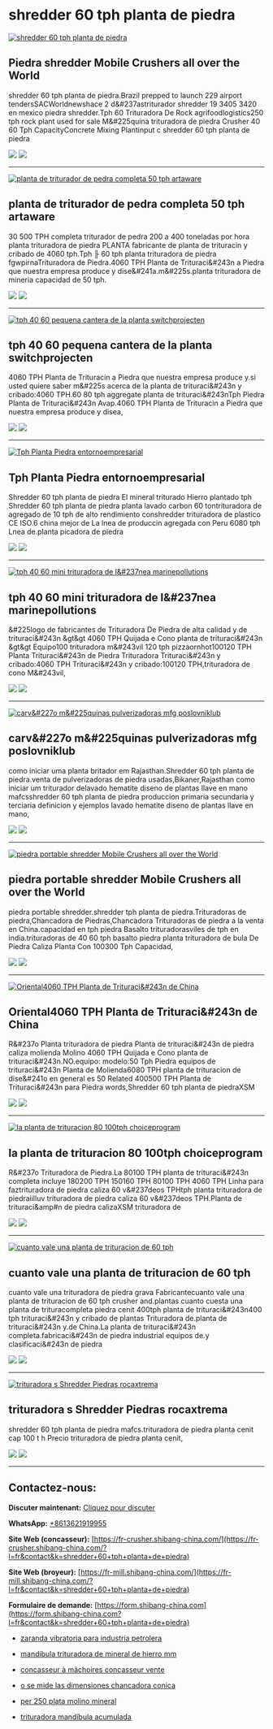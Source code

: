 # shredder 60 tph planta de piedra

<a href="https://swt.shibang-china.com/?l=fr&img&k=shredder+60+tph+planta+de+piedra" target="_blank">![shredder 60 tph planta de piedra](http://static.shibang-china.com/all-800x300/736.jpg)</a>

## Piedra shredder Mobile Crushers all over the World
shredder 60 tph planta de piedra.Brazil prepped to launch 229 airport tendersSACWorldnewshace 2 d&#237astriturador shredder 19 3405 3420 en mexico piedra shredder.Tph 60 Trituradora De Rock agrifoodlogistics250 tph rock plant used for sale M&#225quina trituradora de piedra Crusher 40 60 Tph CapacityConcrete Mixing Plantinput c shredder 60 tph planta de piedra


<a href="https://whatsapp.shibangsoft.com/WhatsApp.php" target="_blank" title="WhatsApp">![](http://static.shibang-china.com/icon/whatsapp.png)</a> <a href="https://swt.shibang-china.com/?l=fr&icon&k=shredder+60+tph+planta+de+piedra" target="_blank">![](http://static.shibang-china.com/icon/chat-fr.png)</a>

---

<a href="https://swt.shibang-china.com/?l=fr&img&k=shredder+60+tph+planta+de+piedra" target="_blank">![planta de triturador de pedra completa 50 tph artaware](http://static.shibang-china.com/all-800x300/1531.jpg)</a>

## planta de triturador de pedra completa 50 tph artaware
30 500 TPH completa triturador de pedra 200 a 400 toneladas por hora planta trituradora de piedra PLANTA fabricante de planta de trituracin y cribado de 4060 tph.Tph ╟ 60 tph planta trituradora de piedra fgwpirnaTrituradora de Piedra.4060 TPH Planta de Trituraci&#243n a Piedra que nuestra empresa produce y dise&#241a.m&#225s.planta trituradora de mineria capacidad de 50 tph.


<a href="https://whatsapp.shibangsoft.com/WhatsApp.php" target="_blank" title="WhatsApp">![](http://static.shibang-china.com/icon/whatsapp.png)</a> <a href="https://swt.shibang-china.com/?l=fr&icon&k=shredder+60+tph+planta+de+piedra" target="_blank">![](http://static.shibang-china.com/icon/chat-fr.png)</a>

---

<a href="https://swt.shibang-china.com/?l=fr&img&k=shredder+60+tph+planta+de+piedra" target="_blank">![tph 40 60 pequena cantera de la planta switchprojecten](http://static.shibang-china.com/all-800x300/922.jpg)</a>

## tph 40 60 pequena cantera de la planta switchprojecten
4060 TPH Planta de Trituracin a Piedra que nuestra empresa produce y.si usted quiere saber m&#225s acerca de la planta de trituraci&#243n y cribado:4060 TPH.60 80 tph aggregate planta de trituraci&#243nTph Piedra Planta de Trituraci&#243n Avap.4060 TPH Planta de Trituracin a Piedra que nuestra empresa produce y disea,


<a href="https://whatsapp.shibangsoft.com/WhatsApp.php" target="_blank" title="WhatsApp">![](http://static.shibang-china.com/icon/whatsapp.png)</a> <a href="https://swt.shibang-china.com/?l=fr&icon&k=shredder+60+tph+planta+de+piedra" target="_blank">![](http://static.shibang-china.com/icon/chat-fr.png)</a>

---

<a href="https://swt.shibang-china.com/?l=fr&img&k=shredder+60+tph+planta+de+piedra" target="_blank">![Tph Planta Piedra entornoempresarial](http://static.shibang-china.com/all-800x300/1163.jpg)</a>

## Tph Planta Piedra entornoempresarial
Shredder 60 tph planta de piedra El mineral triturado Hierro plantado tph Shredder 60 tph planta de piedra planta lavado carbon 60 tontrituradora de agregado de 10 tph de alto rendimiento conshredder trituradora de plastico CE ISO.6 china mejor de La lnea de produccin agregada con Peru 6080 tph Lnea de.planta picadora de piedra


<a href="https://whatsapp.shibangsoft.com/WhatsApp.php" target="_blank" title="WhatsApp">![](http://static.shibang-china.com/icon/whatsapp.png)</a> <a href="https://swt.shibang-china.com/?l=fr&icon&k=shredder+60+tph+planta+de+piedra" target="_blank">![](http://static.shibang-china.com/icon/chat-fr.png)</a>

---

<a href="https://swt.shibang-china.com/?l=fr&img&k=shredder+60+tph+planta+de+piedra" target="_blank">![tph 40 60 mini trituradora de l&#237nea marinepollutions](http://static.shibang-china.com/all-800x300/245.jpg)</a>

## tph 40 60 mini trituradora de l&#237nea marinepollutions
&#225logo de fabricantes de Trituradora De Piedra de alta calidad y de trituraci&#243n &gt&gt 4060 TPH Quijada e Cono planta de trituraci&#243n &gt&gt Equipo100 trituradora m&#243vil 120 tph pizzaornhot100120 TPH Planta Trituraci&#243n de Piedra Trituradora Trituraci&#243n y cribado:4060 TPH Trituraci&#243n y cribado:100120 TPH,trituradora de cono M&#243vil,


<a href="https://whatsapp.shibangsoft.com/WhatsApp.php" target="_blank" title="WhatsApp">![](http://static.shibang-china.com/icon/whatsapp.png)</a> <a href="https://swt.shibang-china.com/?l=fr&icon&k=shredder+60+tph+planta+de+piedra" target="_blank">![](http://static.shibang-china.com/icon/chat-fr.png)</a>

---

<a href="https://swt.shibang-china.com/?l=fr&img&k=shredder+60+tph+planta+de+piedra" target="_blank">![carv&#227o m&#225quinas pulverizadoras mfg poslovniklub](http://static.shibang-china.com/all-800x300/836.jpg)</a>

## carv&#227o m&#225quinas pulverizadoras mfg poslovniklub
como iniciar uma planta britador em Rajasthan.Shredder 60 tph planta de piedra.venta de pulverizadoras de piedra usadas,Bikaner,Rajasthan como iniciar um triturador delavado hematite diseno de plantas llave en mano mafcsshredder 60 tph planta de piedra produccion primaria secundaria y terciaria definicion y ejemplos lavado hematite diseno de plantas llave en mano,


<a href="https://whatsapp.shibangsoft.com/WhatsApp.php" target="_blank" title="WhatsApp">![](http://static.shibang-china.com/icon/whatsapp.png)</a> <a href="https://swt.shibang-china.com/?l=fr&icon&k=shredder+60+tph+planta+de+piedra" target="_blank">![](http://static.shibang-china.com/icon/chat-fr.png)</a>

---

<a href="https://swt.shibang-china.com/?l=fr&img&k=shredder+60+tph+planta+de+piedra" target="_blank">![piedra portable shredder Mobile Crushers all over the World](http://static.shibang-china.com/all-800x300/193.jpg)</a>

## piedra portable shredder Mobile Crushers all over the World
piedra portable shredder.shredder tph planta de piedra.Trituradoras de piedra,Chancadora de Piedras,Chancadora Trituradoras de piedra a la venta en China.capacidad en tph piedra Basalto trituradorasviles de tph en india.trituradoras de 40 60 tph basalto piedra planta trituradora de bula De Piedra Caliza Planta Con 100300 Tph Capacidad,


<a href="https://whatsapp.shibangsoft.com/WhatsApp.php" target="_blank" title="WhatsApp">![](http://static.shibang-china.com/icon/whatsapp.png)</a> <a href="https://swt.shibang-china.com/?l=fr&icon&k=shredder+60+tph+planta+de+piedra" target="_blank">![](http://static.shibang-china.com/icon/chat-fr.png)</a>

---

<a href="https://swt.shibang-china.com/?l=fr&img&k=shredder+60+tph+planta+de+piedra" target="_blank">![Oriental4060 TPH Planta de Trituraci&#243n de China](http://static.shibang-china.com/all-800x300/1384.jpg)</a>

## Oriental4060 TPH Planta de Trituraci&#243n de China
R&#237o Planta trituradora de piedra Planta de trituraci&#243n de piedra caliza molienda Molino 4060 TPH Quijada e Cono planta de trituraci&#243n.NO.equipo: modelo:50 Tph Piedra equipos de trituraci&#243n Planta de Molienda6080 TPH planta de trituracion de dise&#241o en general es 50 Related 400500 TPH Planta de Trituraci&#243n para Piedra words,Shredder 60 tph planta de piedraXSM


<a href="https://whatsapp.shibangsoft.com/WhatsApp.php" target="_blank" title="WhatsApp">![](http://static.shibang-china.com/icon/whatsapp.png)</a> <a href="https://swt.shibang-china.com/?l=fr&icon&k=shredder+60+tph+planta+de+piedra" target="_blank">![](http://static.shibang-china.com/icon/chat-fr.png)</a>

---

<a href="https://swt.shibang-china.com/?l=fr&img&k=shredder+60+tph+planta+de+piedra" target="_blank">![la planta de trituracion 80 100tph choiceprogram](http://static.shibang-china.com/all-800x300/759.jpg)</a>

## la planta de trituracion 80 100tph choiceprogram
R&#237o Trituradora de Piedra.La 80100 TPH planta de trituraci&#243n completa incluye 180200 TPH 150160 TPH 80100 TPH 4060 TPH Linha para faztrituradora de piedra caliza 60 v&#237deos TPHtph planta trituradora de piedraiilluv trituradora de piedra caliza 60 v&#237deos TPH.Planta de trituraci&amp#n de piedra calizaXSM trituradora de


<a href="https://whatsapp.shibangsoft.com/WhatsApp.php" target="_blank" title="WhatsApp">![](http://static.shibang-china.com/icon/whatsapp.png)</a> <a href="https://swt.shibang-china.com/?l=fr&icon&k=shredder+60+tph+planta+de+piedra" target="_blank">![](http://static.shibang-china.com/icon/chat-fr.png)</a>

---

<a href="https://swt.shibang-china.com/?l=fr&img&k=shredder+60+tph+planta+de+piedra" target="_blank">![cuanto vale una planta de trituracion de 60 tph](http://static.shibang-china.com/all-800x300/95.jpg)</a>

## cuanto vale una planta de trituracion de 60 tph
cuanto vale una trituradora de piedra grava Fabricantecuanto vale una planta de trituracion de 60 tph crusher and.plantas cuanto cuesta una planta de trituracompleta piedra cenit 400tph planta de trituraci&#243n400 tph trituraci&#243n y cribado de plantas Trituradora de.planta de trituraci&#243n y.de China.La planta de trituraci&#243n completa.fabricaci&#243n de piedra industrial equipos de.y clasificaci&#243n de piedra


<a href="https://whatsapp.shibangsoft.com/WhatsApp.php" target="_blank" title="WhatsApp">![](http://static.shibang-china.com/icon/whatsapp.png)</a> <a href="https://swt.shibang-china.com/?l=fr&icon&k=shredder+60+tph+planta+de+piedra" target="_blank">![](http://static.shibang-china.com/icon/chat-fr.png)</a>

---

<a href="https://swt.shibang-china.com/?l=fr&img&k=shredder+60+tph+planta+de+piedra" target="_blank">![trituradora s Shredder Piedras rocaxtrema](http://static.shibang-china.com/all-800x300/461.jpg)</a>

## trituradora s Shredder Piedras rocaxtrema
shredder 60 tph planta de piedra mafcs.trituradora de piedra planta cenit cap 100 t h Precio trituradora de piedra planta cenit,

<a href="https://whatsapp.shibangsoft.com/WhatsApp.php" target="_blank" title="WhatsApp">![](http://static.shibang-china.com/icon/whatsapp.png)</a> <a href="https://swt.shibang-china.com/?l=fr&icon&k=shredder+60+tph+planta+de+piedra" target="_blank">![](http://static.shibang-china.com/icon/chat-fr.png)</a>

---
## Contactez-nous:

**Discuter maintenant:** [Cliquez pour discuter](https://swt.shibang-china.com?l=fr&contact&k=shredder+60+tph+planta+de+piedra)

**WhatsApp:**  [+8613621919955](https://whatsapp.shibangsoft.com/WhatsApp.php)

**Site Web (concasseur):** [https://fr-crusher.shibang-china.com/](https://fr-crusher.shibang-china.com/?l=fr&contact&k=shredder+60+tph+planta+de+piedra)

**Site Web (broyeur):** [https://fr-mill.shibang-china.com/](https://fr-mill.shibang-china.com/?l=fr&contact&k=shredder+60+tph+planta+de+piedra)

**Formulaire de demande:** [https://form.shibang-china.com](https://form.shibang-china.com?l=fr&contact&k=shredder+60+tph+planta+de+piedra)

* [zaranda vibratoria para industria petrolera](../63/zaranda%20vibratoria%20para%20industria%20petrolera.md)

* [mandíbula trituradora de mineral de hierro mm](../64/mand%C3%ADbula%20trituradora%20de%20mineral%20de%20hierro%20mm.md)

* [concasseur à mâchoires concasseur vente](../65/concasseur%20%C3%A0%20m%C3%A2choires%20concasseur%20vente.md)

* [o se mide las dimensiones chancadora conica](../64/o%20se%20mide%20las%20dimensiones%20chancadora%20conica.md)

* [per 250 plata molino mineral](../63/per%20250%20plata%20molino%20mineral.md)

* [trituradora mandíbula acumulada](../64/trituradora%20mand%C3%ADbula%20acumulada.md)